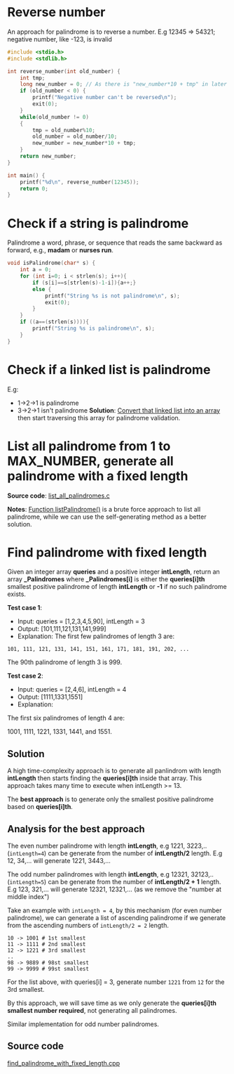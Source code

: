 # Reverse number

An approach for palindrome is to reverse a number. E.g 12345 => 54321; negative number, like -123, is invalid

```c
#include <stdio.h>
#include <stdlib.h>

int reverse_number(int old_number) {
    int tmp;
    long new_number = 0; // As there is "new_number*10 + tmp" in later step, so new_number must be long
    if (old_number < 0) {
        printf("Negative number can't be reversed\n");
        exit(0);
    }
    while(old_number != 0)
	{
		tmp = old_number%10;
		old_number = old_number/10;
		new_number = new_number*10 + tmp;
	}
    return new_number;
}

int main() {
    printf("%d\n", reverse_number(12345));
    return 0;
}
```
# Check if a string is palindrome

Palindrome a word, phrase, or sequence that reads the same backward as forward, e.g., **madam** or **nurses run**.

```c
void isPalindrome(char* s) {
    int a = 0;
    for (int i=0; i < strlen(s); i++){
        if (s[i]==s[strlen(s)-1-i]){a++;}
        else {
            printf("String %s is not palindrome\n", s);    
            exit(0);        
        }
    }
    if ((a==(strlen(s)))){ 
        printf("String %s is palindrome\n", s);
    } 
}
```

# Check if a linked list is palindrome
E.g:
* 1->2->1 is palindrome
* 3->2->1 isn't palindrome
**Solution**: [Convert that linked list into an array](https://github.com/TranPhucVinh/C/blob/master/Data%20structure/Linked%20list/Singly%20linked%20list/linked_list_to_array.c) then start traversing this array for palindrome validation.

# List all palindrome from 1 to MAX_NUMBER, generate all palindrome with a fixed length
**Source code**: [list_all_palindromes.c](list_all_palindromes.c)

**Notes**: [Function listPalindrome()](src/list_all_palindromes.cpp#L30C6-L30C20) is a brute force approach to list all palindrome, while we can use the self-generating method as a better solution.
# Find palindrome with fixed length

Given an integer array **queries** and a positive integer **intLength**, return an array **_Palindromes** where **_Palindromes[i]** is either the **queries[i]th** smallest positive palindrome of length **intLength** or **-1** if no such palindrome exists.

**Test case 1**:

* Input: queries = [1,2,3,4,5,90], intLength = 3
* Output: [101,111,121,131,141,999]
* Explanation:
The first few palindromes of length 3 are:
```
101, 111, 121, 131, 141, 151, 161, 171, 181, 191, 202, ...
```
The 90th palindrome of length 3 is 999.

**Test case 2**:

* Input: queries = [2,4,6], intLength = 4
* Output: [1111,1331,1551]
* Explanation:

The first six palindromes of length 4 are:

1001, 1111, 1221, 1331, 1441, and 1551.

## Solution

A high time-complexity approach is to generate all panlindrom with length **intLength** then starts finding the **queries[i]th** inside that array. This approach takes many time to execute when intLength >= 13.

The **best approach** is to generate only the smallest positive palindrome based on **queries[i]th**.

## Analysis for the best approach

The even number palindrome with length **intLength**, e.g 1221, 3223,.. (``intLength=4``) can be generate from the number of **intLength/2** length. E.g 12, 34,... will generate 1221, 3443,...

The odd number palindromes with length **intLength**, e.g 12321, 32123,.. (``intLength=5``) can be generate from the number of **intLength/2 + 1** length. E.g 123, 321,... will generate 12321, 12321,... (as we remove the "number at middle index")

Take an example with ``intLength = 4``, by this mechanism (for even number palindrome), we can generate a list of ascending palindrome if we generate from the ascending numbers of ``intLength/2 = 2`` length.

```
10 -> 1001 # 1st smallest
11 -> 1111 # 2nd smallest
12 -> 1221 # 3rd smallest
..
98 -> 9889 # 98st smallest
99 -> 9999 # 99st smallest
```

For the list above, with queries[i] = 3, generate number ``1221`` from ``12`` for the 3rd smallest.

By this approach, we will save time as we only generate the **queries[i]th smallest number required**, not generating all palindromes.

Similar implementation for odd number palindromes.

## Source code

[find_palindrome_with_fixed_length.cpp](src/find_palindrome_with_fixed_length.cpp)
